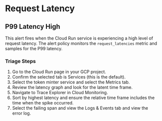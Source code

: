 # Request Latency

## P99 Latency High

This alert fires when the Cloud Run service is experiencing a high level of request latency. The alert policy monitors the `request_latencies` metric and samples for the P99 latency.

### Triage Steps

1. Go to the Cloud Run page in your GCP project.
2. Confirm the selected tab is Services (this is the default).
3. Select the token minter service and select the Metrics tab.
4. Review the latency graph and look for the latent time frame. 
5. Navigate to Trace Explorer in Cloud Monitoring.
6. Sort by highest latency and ensure the relative time frame includes the time when the spike occurred.
7. Select the failing span and view the Logs & Events tab and view the error log.
